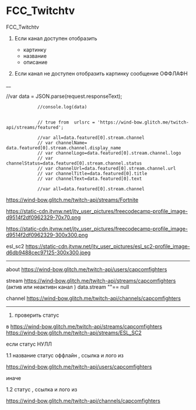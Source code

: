 # FCC_Twitchtv
FCC_Twitchtv



1. Если канал доступен
    отобразить
     - картинку
     - название
     - описание

 2. Если канал не доступен
        отобразить картинку
         сообщение ОФФЛАФН


__

//var data = JSON.parse(request.responseText);

                //console.log(data)


                // true from  urlsrc = 'https://wind-bow.glitch.me/twitch-api/streams/featured';

                //var all=data.featured[0].stream.channel
                // var channelName= data.featured[0].stream.channel.display_name
                // var channelLogo=data.featured[0].stream.channel.logo
                // var channelStatus=data.featured[0].stream.channel.status
                // var channelUrl=data.featured[0].stream.channel.url
                // var channelTitle=data.featured[0].title
                // var channelText=data.featured[0].text

                //var all=data.featured[0].stream.channel


https://wind-bow.glitch.me/twitch-api/streams/Fortnite


https://static-cdn.jtvnw.net/jtv_user_pictures/freecodecamp-profile_image-d9514f2df0962329-70x70.png


https://static-cdn.jtvnw.net/jtv_user_pictures/freecodecamp-profile_image-d9514f2df0962329-300x300.png

esl_sc2
https://static-cdn.jtvnw.net/jtv_user_pictures/esl_sc2-profile_image-d6db9488cec97125-300x300.jpeg

----
about
https://wind-bow.glitch.me/twitch-api/users/capcomfighters

stream
https://wind-bow.glitch.me/twitch-api/streams/capcomfighters  (актив или неактивн канал ) data.stream ""== null

channel
https://wind-bow.glitch.me/twitch-api/channels/capcomfighters




____

1. проверить  статус

в https://wind-bow.glitch.me/twitch-api/streams/capcomfighters
https://wind-bow.glitch.me/twitch-api/streams/ESL_SC2


 если статус НУЛЛ

 1.1 название статус  оффлайн , ссылка и лого из

 https://wind-bow.glitch.me/twitch-api/users/capcomfighters



иначе

1.2  статус   , ссылка и лого из

https://wind-bow.glitch.me/twitch-api/channels/capcomfighters
